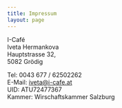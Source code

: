 ```yaml
---
title: Impressum
layout: page
---
```


I-Café  
Iveta Hermankova  
Hauptstrasse 32,  
5082 Grödig
 
Tel: 0043 677 / 62502262  
E-Mail: iveta@i-cafe.at  
UID: ATU72477367  
Kammer: Wirschaftskammer Salzburg